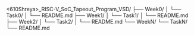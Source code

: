 <610Shreya>_RISC-V_SoC_Tapeout_Program_VSD/
├── Week0/
│   └── Task0/
│       └── README.md
├── Week1/
│   └── Task1/
│       └── README.md
├── Week2/
│   └── Task2/
│       └── README.md
└── WeekN/
    └── TaskN/
        └── README.md
        
